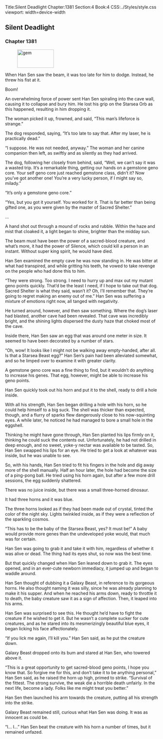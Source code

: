Title:Silent Deadlight 
Chapter:1381 
Section:4 
Book:4 
CSS:../Styles/style.css 
viewport: width=device-width
  
## Silent Deadlight
### Chapter 1381 
<figure>
	<img src="../Images/gem.gif" alt="gem" id="gem" width="120" height="60" />
</figure>
  

  
  When Han Sen saw the beam, it was too late for him to dodge. Instead, he threw his fist at it.

Boom!

An overwhelming force of power sent Han Sen spiraling into the cave wall, causing it to collapse and bury him. He lost his grip on the Starsea Orb as this happened, resulting in him dropping it.

The woman picked it up, frowned, and said, “This man’s lifeforce is strange.”

The dog responded, saying, “It’s too late to say that. After my laser, he is practically dead.”

“I suppose. He was not needed, anyway.” The woman and her canine companion then left, as swiftly and as silently as they had arrived.

The dog, following her closely from behind, said, “Well, we can’t say it was a wasted trip. It’s a remarkable thing, getting our hands on a gemstone geno core. Your self geno core just reached gemstone class, didn’t it? Now you’ve got another one! You’re a very lucky person, if I might say so, milady.”

“It’s only a gemstone geno core.”

“Yes, but you got it yourself. You worked for it. That is far better than being gifted one, as you were given by the master of Sacred Shelter.”

…

A hand shot out through a mound of rocks and rubble. Within the haze and mist that cloaked it, a light began to shine, brighter than the midday sun.

The beam must have been the power of a sacred-blood creature, and what’s more, it had the power of Silence, which could kill a person in an instant. Without super king spirit, he would have died.

Han Sen examined the empty cave he was now standing in. He was bitter at what had transpired, and while gritting his teeth, he vowed to take revenge on the people who had done this to him.

“They were strong. Too strong. I need to hurry up and max out my mutant geno points quickly. That’d be the least I need, if I hope to take out that dog. Sacred Shelter is what they said, wasn’t it? Oh, I’ll remember that. They’re going to regret making an enemy out of me.” Han Sen was suffering a mixture of emotions right now, all tanged with negativity.

He turned around, however, and then saw something. Where the dog’s laser had blasted, another cave had been revealed. That cave was incredibly bright, and the shining lights dispersed the dusty haze that choked most of the cave.

Inside there, Han Sen saw an egg that was around one meter in size. It seemed to have been decorated by a number of stars.

“Oh, wow! It looks like I might not be walking away empty-handed, after all. Is that a Starsea Beast egg?” Han Sen’s pain had been alleviated somewhat, and so he limped over to examine it with greater clarity.

A gemstone geno core was a fine thing to find, but it wouldn’t do anything to increase his genes. That egg, however, might be able to increase his geno points.

Han Sen quickly took out his horn and put it to the shell, ready to drill a hole inside.

With all his strength, Han Sen began drilling a hole with his horn, so he could help himself to a big suck. The shell was thicker than expected, though, and a flurry of sparks flew dangerously close to his now-squinting eyes. A while later, he noticed he had managed to bore a small hole in the eggshell.

Thinking he might have gone through, Han Sen planted his lips firmly on it, thinking he could suck the contents out. Unfortunately, he had not drilled in deep enough, and no sweet, yoke-y nectar was available to be tasted. So, Han Sen swapped his lips for an eye. He tried to get a look at whatever was inside, but he was unable to see.

So, with his hands, Han Sen tried to fit his fingers in the hole and dig away more of the shell manually. Half an hour later, the hole had become the size of a ping-pong ball. He tried using his horn again, but after a few more drill sessions, the egg suddenly shattered.

There was no juice inside, but there was a small three-horned dinosaur.

It had three horns and it was blue.

The three horns looked as if they had been made out of crystal, tinted the color of the night sky. Lights twinkled inside, as if they were a reflection of the sparkling cosmos.

“This has to be the baby of the Starsea Beast, yes? It must be!” A baby would provide more genes than the undeveloped yoke would, that much was for certain.

Han Sen was going to grab it and take it with him, regardless of whether it was alive or dead. The thing had its eyes shut, so now was the best time.

But that quickly changed when Han Sen leaned down to grab it. The eyes opened, and in an ever-cute newborn immediacy, it jumped up and began to waddle around.

Han Sen thought of dubbing it a Galaxy Beast, in reference to its gorgeous horns. He also thought naming it was silly, since he was already planning to make it his supper. And when he reached his arms down, ready to throttle it to death, the baby creature saw it as a sign of affection. Then, it leaped into his arms.

Han Sen was surprised to see this. He thought he’d have to fight the creature if he wished to get it. But he wasn’t a complete sucker for cute creatures, and as he stared into its mesmerizingly beautiful blue eyes, it began licking his face affectionately.

“If you lick me again, I’ll kill you.” Han Sen said, as he put the creature down.

Galaxy Beast dropped onto its bum and stared at Han Sen, who towered above it.

“This is a great opportunity to get sacred-blood geno points, I hope you know that. So forgive me for this, and don’t take it to be anything personal,” Han Sen said, as he raised the horn up high, primed to strike. “Survival of the fittest. The strong survive, the weak die a horrible death unfairly. In the next life, become a lady. Folks like me might treat you better.”

Han Sen then launched his arm towards the creature, putting all his strength into the strike.

Galaxy Beast remained still, curious what Han Sen was doing. It was as innocent as could be.

“I… I…” Han Sen beat the creature with his horn a number of times, but it remained unfazed.
